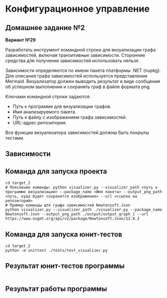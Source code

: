 # Конфигурационное управление

## Домашнее задание №2

**Вариант №29**

Разработать инструмент командной строки для визуализации графа зависимостей, включая транзитивные зависимости. Сторонние средства для получения зависимостей использовать нельзя.

Зависимости определяются по имени пакета платформы .NET (nupkg). Для описания графа зависимостей используется представление Mermaid. Визуализатор должен выводить результат в виде сообщения об успешном выполнении и сохранять граф в файле формата png.

Ключами командной строки задаются:
* Путь к программе для визуализации графов.
* Имя анализируемого пакета.
* Путь к файлу с изображением графа зависимостей.
* URL-адрес репозитория.

Все функции визуализатора зависимостей должны быть покрыты тестами.

## Зависимости

## Команда для запуска проекта
```
cd target_2
# Пояснение команды: python visualizer.py --visualizer_path <путь к программе визуализации> --package_name <Имя пакета> --output_png_path <путь, куда будет сохранятся изображение> --url <ссылка на репозиторий>
# Пример команды для графа зависимостей Newtonsoft.Json
python visualizer.py --visualizer_path ./visualizer.py --package_name Newtonsoft.Json --output_png_path ./output/output_graph_1 --url https://www.nuget.org/api/v2/package/Newtonsoft.Json/13.0.3

```
## Команда для запуска юнит-тестов
```
cd target_2
python -m unittest ./tests/test_visualizer.py
```

## Результат юнит-тестов программы

![]()

## Результат работы программы

![]()
![]()
![]()
